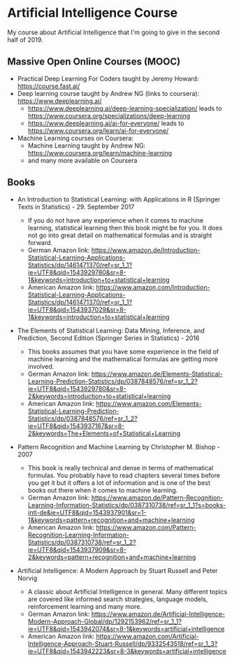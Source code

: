 # Artificial Intelligence Course

My course about Artificial Intelligence that I'm going to give in the second half of 2019.


## Massive Open Online Courses (MOOC)

* Practical Deep Learning For Coders taught by Jeremy Howard: https://course.fast.ai/
* Deep learning course taught by Andrew NG (links to coursera): https://www.deeplearning.ai/
	* https://www.deeplearning.ai/deep-learning-specialization/ leads to https://www.coursera.org/specializations/deep-learning
	* https://www.deeplearning.ai/ai-for-everyone/ leads to https://www.coursera.org/learn/ai-for-everyone/
* Machine Learning courses on Coursera:
	* Machine Learning taught by Andrew NG: https://www.coursera.org/learn/machine-learning
	* and many more available on Coursera


## Books

* An Introduction to Statistical Learning: with Applications in R (Springer Texts in Statistics) - 29. September 2017
	* If you do not have any experience when it comes to machine learning, statistical learning then this book might be for you. It does not go into great detail on mathematical formulas and is straight forward.
	* German Amazon link: https://www.amazon.de/Introduction-Statistical-Learning-Applications-Statistics/dp/1461471370/ref=sr_1_1?ie=UTF8&qid=1543929780&sr=8-1&keywords=introduction+to+statistical+learning
	* American Amazon link: https://www.amazon.com/Introduction-Statistical-Learning-Applications-Statistics/dp/1461471370/ref=sr_1_1?ie=UTF8&qid=1543937029&sr=8-1&keywords=introduction+to+statistical+learning

* The Elements of Statistical Learning: Data Mining, Inference, and Prediction, Second Edition (Springer Series in Statistics) - 2016
	* This books assumes that you have some experience in the field of machine learning and the mathematical formulas are getting more involved.
	* German Amazon link: https://www.amazon.de/Elements-Statistical-Learning-Prediction-Statistics/dp/0387848576/ref=sr_1_2?ie=UTF8&qid=1543929780&sr=8-2&keywords=introduction+to+statistical+learning
	* American Amazon link: https://www.amazon.com/Elements-Statistical-Learning-Prediction-Statistics/dp/0387848576/ref=sr_1_2?ie=UTF8&qid=1543937167&sr=8-2&keywords=The+Elements+of+Statistical+Learning

* Pattern Recognition and Machine Learning by Christopher M. Bishop - 2007
	* This book is really technical and dense in terms of mathematical formulas. You probably have to read chapters several times before you get it but it offers a lot of information and is one of the best books out there when it comes to machine learning.
	* German Amazon link: https://www.amazon.de/Pattern-Recognition-Learning-Information-Statistics/dp/0387310738/ref=sr_1_1?s=books-intl-de&ie=UTF8&qid=1543937901&sr=1-1&keywords=pattern+recognition+and+machine+learning
	* American Amazon link: https://www.amazon.com/Pattern-Recognition-Learning-Information-Statistics/dp/0387310738/ref=sr_1_2?ie=UTF8&qid=1543937909&sr=8-2&keywords=pattern+recognition+and+machine+learning

* Artificial Intelligence: A Modern Approach by Stuart Russell and Peter Norvig
	* A classic about Artificial Intelligence in general. Many different topics are covered like informed search strategies, language models, reinforcement learning and many more.
	* German Amazon link: https://www.amazon.de/Artificial-Intelligence-Modern-Approach-Global/dp/1292153962/ref=sr_1_1?ie=UTF8&qid=1543942074&sr=8-1&keywords=artificial+intelligence
	* American Amazon link: https://www.amazon.com/Artificial-Intelligence-Approach-Stuart-Russell/dp/9332543518/ref=sr_1_3?ie=UTF8&qid=1543942223&sr=8-3&keywords=artificial+intelligence
